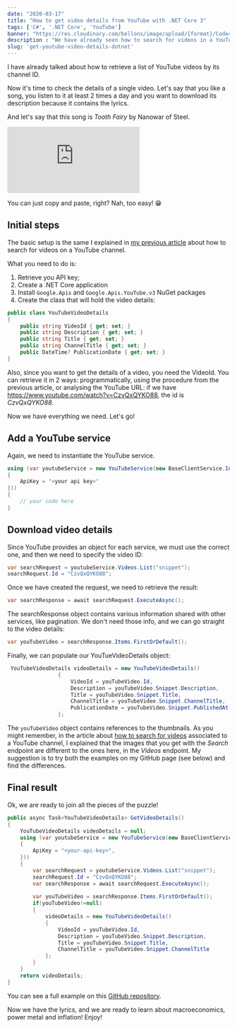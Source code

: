 ```yaml
---
date: "2020-03-17"
title: "How to get video details from YouTube with .NET Core 3"
tags: ['C#', '.NET Core', 'YouTube']
banner: "https://res.cloudinary.com/bellons/image/upload/{format}/Code4IT/Covers/youtube-video-details.jpg"
description : "We have already seen how to search for videos in a YouTube channel. Now it's time to get details for a single video."
slug: 'get-youtube-video-details-dotnet'
---
```


I have already talked about how to retrieve a list of YouTube videos by its channel ID.

Now it's time to check the details of a single video.
Let's say that you like a song, you listen to it at least 2 times a day and you want to download its description because it contains the lyrics. 

And let's say that this song is _Tooth Fairy_ by Nanowar of Steel.

<div class="videoWrapper">
    <iframe  src="https://www.youtube.com/embed/CzvQxQYKO88" frameborder="0" allow="autoplay; encrypted-media; picture-in-picture" allowfullscreen></iframe>
</div>

You can just copy and paste, right? Nah, too easy! 😁

## Initial steps

The basic setup is the same I explained in [my previous article](https://www.code4it.dev/blog/search-youtube-videos-dotnet) about how to search for videos on a YouTube channel.

What you need to do is:

1. Retrieve you API key;
2. Create a .NET Core application
3. Install `Google.Apis` and `Google.Apis.YouTube.v3` NuGet packages
4. Create the class that will hold the video details:

```csharp
public class YouTubeVideoDetails
{
    public string VideoId { get; set; }
    public string Description { get; set; }
    public string Title { get; set; }
    public string ChannelTitle { get; set; }
    public DateTime? PublicationDate { get; set; }
}
```

Also, since you want to get the details of a video, you need the VideoId. You can retrieve it in 2 ways: programmatically, using the procedure from the previous article, or analysing the YouTube URL: if we have https://www.youtube.com/watch?v=CzvQxQYKO88, the id is _CzvQxQYKO88_.

Now we have everything we need. Let's go!

## Add a YouTube service

Again, we need to instantiate the YouTube service.

```csharp
using (var youtubeService = new YouTubeService(new BaseClientService.Initializer()
{
    ApiKey = '<your api key>'
}))
{
    // your code here 
}
```

## Download video details

Since YouTube provides an object for each service, we must use the correct one, and then we need to specify the video ID:

```csharp
var searchRequest = youtubeService.Videos.List("snippet");
searchRequest.Id = "CzvQxQYKO88";
```

Once we have created the request, we need to retrieve the result:

```csharp
var searchResponse = await searchRequest.ExecuteAsync();
```
The searchResponse object contains various information shared with other services, like pagination. We don't need those info, and we can go straight to the video details:

```csharp
var youTubeVideo = searchResponse.Items.FirstOrDefault();
```

Finally, we can populate our YouTueVideoDetails object:

```csharp
 YouTubeVideoDetails videoDetails = new YouTubeVideoDetails()
                {
                    VideoId = youTubeVideo.Id,
                    Description = youTubeVideo.Snippet.Description,
                    Title = youTubeVideo.Snippet.Title,
                    ChannelTitle = youTubeVideo.Snippet.ChannelTitle,
                    PublicationDate = youTubeVideo.Snippet.PublishedAt
                };
```

The `youTubeVideo` object contains references to the thumbnails. As you might remember, in the article about [how to search for videos](https://www.code4it.dev/blog/search-youtube-videos-dotnet) associated to a YouTube channel, I explained that the images that you get with the _Search_ endpoint are different to the ones here, in the _Videos_ endpoint. My suggestion is to try both the examples on my GitHub page (see below) and find the differences.

## Final result
Ok, we are ready to join all the pieces of the puzzle!

```csharp
public async Task<YouTubeVideoDetails> GetVideoDetails()
{
    YouTubeVideoDetails videoDetails = null;
    using (var youtubeService = new YouTubeService(new BaseClientService.Initializer()
    {
        ApiKey = "<your-api-key>",
    }))
    {
        var searchRequest = youtubeService.Videos.List("snippet");
        searchRequest.Id = "CzvQxQYKO88";
        var searchResponse = await searchRequest.ExecuteAsync();
 
        var youTubeVideo = searchResponse.Items.FirstOrDefault();
        if(youTubeVideo!=null)
        {
            videoDetails = new YouTubeVideoDetails()
            {
                VideoId = youTubeVideo.Id,
                Description = youTubeVideo.Snippet.Description,
                Title = youTubeVideo.Snippet.Title,
                ChannelTitle = youTubeVideo.Snippet.ChannelTitle
            };
        }
    }
    return videoDetails;
}
```
You can see a full example on this [GitHub repository](https://github.com/bellons91/youtube-video-details).


Now we have the lyrics, and we are ready to learn about macroeconomics, power metal and inflation! Enjoy!
